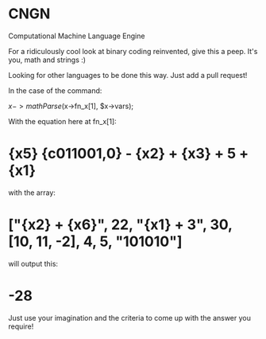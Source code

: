 # CNGN
Computational Machine Language Engine

For a ridiculously cool look at binary coding reinvented, give this a peep. It's you, math and strings :)

Looking for other languages to be done this way. Just add a pull request!


In the case of the command:

$x->mathParse($x->fn_x\[1], $x->vars);

With the equation here at fn_x\[1]:

# {x5} {c011001,0} - {x2} +  {x3} + 5 + {x1}

with the array:

# \["{x2} + {x6}", 22, "{x1} + 3", 30, \[10, 11, -2], 4, 5, "101010"]

will output this:

# -28

Just use your imagination and the criteria to come up with the answer you require!
 
